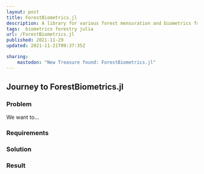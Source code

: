 ```yaml
---
layout: post
title: ForestBiometrics.jl
description: A library for various forest mensuration and biometrics functions in Julia
tags:  biometrics forestry julia
url: /ForestBiometrics.jl
published: 2021-11-29
updated: 2021-11-21T09:37:35Z

sharing:
    mastodon: "New Treasure found: ForestBiometrics.jl"
---
```


## Journey to ForestBiometrics.jl

### Problem

We want to... 

### Requirements

### Solution

### Result